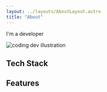 ```yaml
---
layout: ../layouts/AboutLayout.astro
title: "About"
---
```


I'm a developer

<div>
  <img src="/assets/dev.svg" class="sm:w-1/2 mx-auto" alt="coding dev illustration">
</div>

## Tech Stack

## Features
